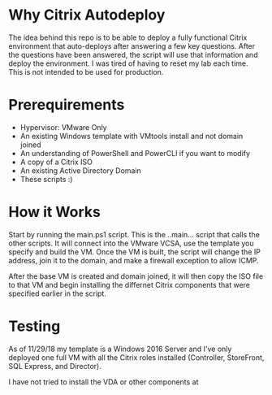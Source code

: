 # Why Citrix Autodeploy

The idea behind this repo is to be able to deploy a fully functional Citrix environment that auto-deploys after answering a few key questions.  After the questions have been answered, the script will use that information and deploy the environment. I was tired of having to reset my lab each time. This is not intended to be used for production.

# Prerequirements

  - Hypervisor: VMware Only
  - An existing Windows template with VMtools install and not domain joined
  - An understanding of PowerShell and PowerCLI if you want to modify
  - A copy of a Citrix ISO
  - An existing Active Directory Domain
  - These scripts :)

# How it Works

Start by running the main.ps1 script.  This is the ..main... script that calls the other scripts. It will connect into the VMware VCSA, use the template you specify and build the VM. Once the VM is built, the script will change the IP address, join it to the domain, and make a firewall exception to allow ICMP.

After the base VM is created and domain joined, it will then copy the ISO file to that VM and begin installing the differnet Citrix components that were specified earlier in the script.

# Testing

As of 11/29/18 my template is a Windows 2016 Server and I've only deployed one full VM with all the Citrix roles installed (Controller, StoreFront, SQL Express, and Director).

I have not tried to install the VDA or other components at 
